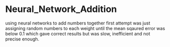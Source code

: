 # Neural_Network_Addition
using neural networks to add numbers together
first attempt was just assigning random numbers to each weight until the mean sqaured error was below 0.1 which gave correct results but was slow, inefficient and not precise enough.

